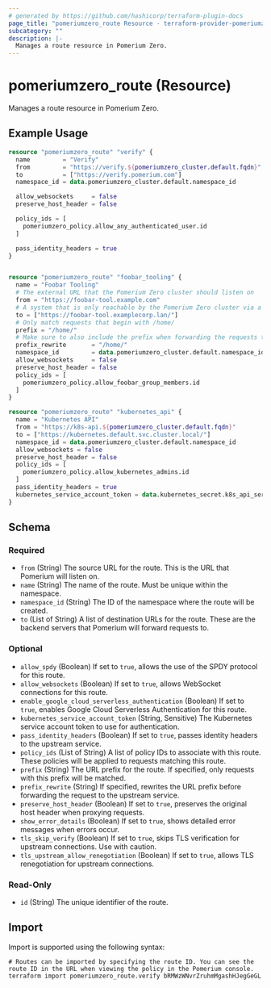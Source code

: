 ```yaml
---
# generated by https://github.com/hashicorp/terraform-plugin-docs
page_title: "pomeriumzero_route Resource - terraform-provider-pomeriumzero"
subcategory: ""
description: |-
  Manages a route resource in Pomerium Zero.
---
```


# pomeriumzero_route (Resource)

Manages a route resource in Pomerium Zero.

## Example Usage

```terraform
resource "pomeriumzero_route" "verify" {
  name         = "Verify"
  from         = "https://verify.${pomeriumzero_cluster.default.fqdn}"
  to           = ["https://verify.pomerium.com"]
  namespace_id = data.pomeriumzero_cluster.default.namespace_id

  allow_websockets     = false
  preserve_host_header = false

  policy_ids = [
    pomeriumzero_policy.allow_any_authenticated_user.id
  ]

  pass_identity_headers = true
}


resource "pomeriumzero_route" "foobar_tooling" {
  name = "Foobar Tooling"
  # The external URL that the Pomerium Zero cluster should listen on
  from = "https://foobar-tool.example.com"
  # A system that is only reachable by the Pomerium Zero cluster via a private network
  to = ["https://foobar-tool.examplecorp.lan/"]
  # Only match requests that begin with /home/
  prefix = "/home/"
  # Make sure to also include the prefix when forwarding the requests to the origin
  prefix_rewrite       = "/home/"
  namespace_id         = data.pomeriumzero_cluster.default.namespace_id
  allow_websockets     = false
  preserve_host_header = false
  policy_ids = [
    pomeriumzero_policy.allow_foobar_group_members.id
  ]
}

resource "pomeriumzero_route" "kubernetes_api" {
  name = "Kubernetes API"
  from = "https://k8s-api.${pomeriumzero_cluster.default.fqdn}"
  to = ["https://kubernetes.default.svc.cluster.local/"]
  namespace_id = data.pomeriumzero_cluster.default.namespace_id
  allow_websockets = false
  preserve_host_header = false
  policy_ids = [
    pomeriumzero_policy.allow_kubernetes_admins.id
  ]
  pass_identity_headers = true
  kubernetes_service_account_token = data.kubernetes_secret.k8s_api_service_account_token.data["token"]
}
```

<!-- schema generated by tfplugindocs -->
## Schema

### Required

- `from` (String) The source URL for the route. This is the URL that Pomerium will listen on.
- `name` (String) The name of the route. Must be unique within the namespace.
- `namespace_id` (String) The ID of the namespace where the route will be created.
- `to` (List of String) A list of destination URLs for the route. These are the backend servers that Pomerium will forward requests to.

### Optional

- `allow_spdy` (Boolean) If set to `true`, allows the use of the SPDY protocol for this route.
- `allow_websockets` (Boolean) If set to `true`, allows WebSocket connections for this route.
- `enable_google_cloud_serverless_authentication` (Boolean) If set to `true`, enables Google Cloud Serverless Authentication for this route.
- `kubernetes_service_account_token` (String, Sensitive) The Kubernetes service account token to use for authentication.
- `pass_identity_headers` (Boolean) If set to `true`, passes identity headers to the upstream service.
- `policy_ids` (List of String) A list of policy IDs to associate with this route. These policies will be applied to requests matching this route.
- `prefix` (String) The URL prefix for the route. If specified, only requests with this prefix will be matched.
- `prefix_rewrite` (String) If specified, rewrites the URL prefix before forwarding the request to the upstream service.
- `preserve_host_header` (Boolean) If set to `true`, preserves the original host header when proxying requests.
- `show_error_details` (Boolean) If set to `true`, shows detailed error messages when errors occur.
- `tls_skip_verify` (Boolean) If set to `true`, skips TLS verification for upstream connections. Use with caution.
- `tls_upstream_allow_renegotiation` (Boolean) If set to `true`, allows TLS renegotiation for upstream connections.

### Read-Only

- `id` (String) The unique identifier of the route.

## Import

Import is supported using the following syntax:

```shell
# Routes can be imported by specifying the route ID. You can see the route ID in the URL when viewing the policy in the Pomerium console.
terraform import pomeriumzero_route.verify bRMWzWNvrZruhmMgashHJegGeGL
```
